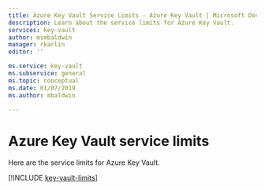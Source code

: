 ```yaml
---
title: Azure Key Vault Service Limits - Azure Key Vault | Microsoft Docs
description: Learn about the service limits for Azure Key Vault.
services: key-vault
author: msmbaldwin
manager: rkarlin
editor: ''

ms.service: key-vault
ms.subservice: general
ms.topic: conceptual
ms.date: 01/07/2019
ms.author: mbaldwin

---
```

# Azure Key Vault service limits

Here are the service limits for Azure Key Vault.

[!INCLUDE [key-vault-limits](../../../includes/key-vault-limits.md)]

